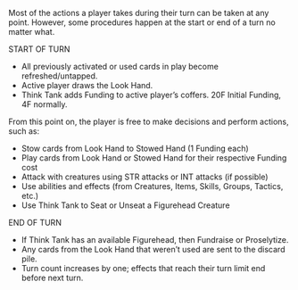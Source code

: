 Most of the actions a player takes during their turn can be taken at any point. However, some procedures happen at the start or end of a turn no matter what.

START OF TURN
 - All previously activated or used cards in play become refreshed/untapped.
 - Active player draws the Look Hand.
 - Think Tank adds Funding to active player’s coffers. 20F Initial Funding, 4F normally.

From this point on, the player is free to make decisions and perform actions, such as:
 - Stow cards from Look Hand to Stowed Hand (1 Funding each)
 - Play cards from Look Hand or Stowed Hand for their respective Funding cost
 - Attack with creatures using STR attacks or INT attacks (if possible)
 - Use abilities and effects (from Creatures, Items, Skills, Groups, Tactics, etc.)
 - Use Think Tank to Seat or Unseat a Figurehead Creature

END OF TURN
 - If Think Tank has an available Figurehead, then Fundraise or Proselytize.
 - Any cards from the Look Hand that weren’t used are sent to the discard pile.
 - Turn count increases by one; effects that reach their turn limit end before next turn. 